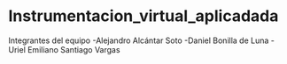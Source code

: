 # Instrumentacion_virtual_aplicadada
Integrantes del equipo
-Alejandro Alcántar Soto
-Daniel Bonilla de Luna
-Uriel Emiliano Santiago Vargas
